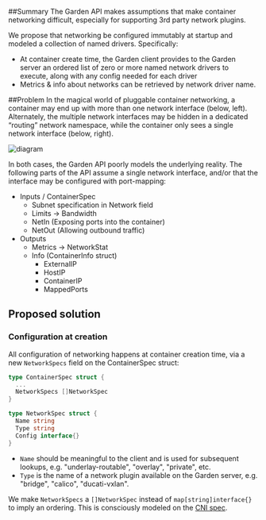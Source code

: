##Summary
The Garden API makes assumptions that make container networking difficult,
especially for supporting 3rd party network plugins.

We propose that networking be configured immutably at startup and modeled a collection of named drivers.  Specifically:
- At container create time, the Garden client provides to the Garden server an
  ordered list of zero or more named network drivers to execute, along with any config needed for each driver
- Metrics & info about networks can be retrieved by network driver name.

##Problem
In the magical world of pluggable container networking, a container may end up with more than one 
network interface (below, left).  Alternately, the multiple network interfaces may be hidden in a 
dedicated “routing” network namespace, while the container only sees a single network interface (below, right).

![diagram](interface-topology.png)


In both cases, the Garden API poorly models the underlying reality.
The following parts of the API assume a single network interface, and/or that the interface may be
configured with port-mapping:

- Inputs / ContainerSpec
  - Subnet specification in Network field
  - Limits -> Bandwidth
  - NetIn (Exposing ports into the container)
  - NetOut (Allowing outbound traffic)
- Outputs
  - Metrics -> NetworkStat
  - Info (ContainerInfo struct)
    - ExternalIP
    - HostIP
    - ContainerIP
    - MappedPorts

## Proposed solution

### Configuration at creation
All configuration of networking happens at container creation time, via a new `NetworkSpecs` field on the ContainerSpec struct:
```go
type ContainerSpec struct {
  ...
  NetworkSpecs []NetworkSpec
}

type NetworkSpec struct {
  Name string
  Type string
  Config interface{}
}
```

- `Name` should be meaningful to the client and is used for subsequent lookups, e.g. "underlay-routable", "overlay", "private", etc.
- `Type` is the name of a network plugin available on the Garden server, e.g. "bridge", "calico", "ducati-vxlan".

We make `NetworkSpecs` a `[]NetworkSpec` instead of `map[string]interface{}` to imply an ordering.
This is consciously modeled on the [CNI spec](https://github.com/appc/cni/blob/master/SPEC.md).
